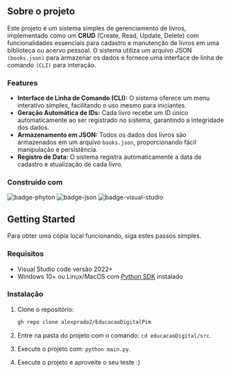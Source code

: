 ## Sobre o projeto

Este projeto é um sistema simples de gerenciamento de livros, implementado como um **CRUD** (Create, Read, Update, Delete) com funcionalidades essenciais para cadastro e manutenção de livros em uma biblioteca ou acervo pessoal. O sistema utiliza um arquivo JSON `(books.json)` para armazenar os dados e fornece uma interface de linha de comando `(CLI)` para interação.

<!-- 
![hero-image]
-->

### Features

- **Interface de Linha de Comando (CLI):** O sistema oferece um menu interativo simples, facilitando o uso mesmo para iniciantes.
- **Geração Automática de IDs:** Cada livro recebe um ID único automaticamente ao ser registrado no sistema, garantindo a integridade dos dados.
- **Armazenamento em JSON:** Todos os dados dos livros são armazenados em um arquivo `books.json`, proporcionando fácil manipulação e persistência. 
- **Registro de Data:** O sistema registra automaticamente a data de cadastro e atualização de cada livro.

### Construído com

![badge-phyton]
![badge-json]
![badge-visual-studio]


## Getting Started

Para obter uma cópia local funcionando, siga estes passos simples.

### Requisitos

* Visual Studio code versão 2022+ 
* Windows 10+ ou Linux/MacOS com [Python SDK][python-sdk] instalado

### Instalação

1. Clone o repositório:
    ```sh
    gh repo clone alexprado2/EducacaoDigitalPim
    ```

2. Entre na pasta do projeto com o comando: `cd educacaoDigital/src`.
3. Execute o projeto com: `python main.py`.
4. Execute o projeto e aproveite o seu teste :)



<!-- Links -->
[python-sdk]: https://www.python.org/downloads/

<!-- Images 
[hero-image]: images/heroimage.png
 -->

<!-- Badges -->
[badge-phyton]: https://img.shields.io/badge/Python-black?style=for-the-badge&logo=python
[badge-visual-studio]: https://img.shields.io/badge/VISUAL%20STUDIO%20CODE-blue?style=for-the-badge
[badge-json]: https://img.shields.io/badge/Json-blue?style=for-the-badge&logo=json

